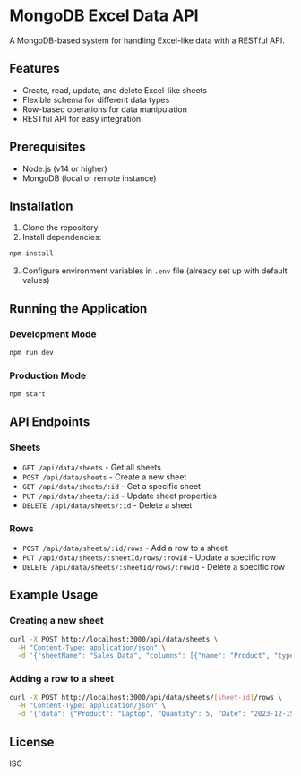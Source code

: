 # MongoDB Excel Data API

A MongoDB-based system for handling Excel-like data with a RESTful API.

## Features

- Create, read, update, and delete Excel-like sheets
- Flexible schema for different data types
- Row-based operations for data manipulation
- RESTful API for easy integration

## Prerequisites

- Node.js (v14 or higher)
- MongoDB (local or remote instance)

## Installation

1. Clone the repository
2. Install dependencies:

```bash
npm install
```

3. Configure environment variables in `.env` file (already set up with default values)

## Running the Application

### Development Mode

```bash
npm run dev
```

### Production Mode

```bash
npm start
```

## API Endpoints

### Sheets

- `GET /api/data/sheets` - Get all sheets
- `POST /api/data/sheets` - Create a new sheet
- `GET /api/data/sheets/:id` - Get a specific sheet
- `PUT /api/data/sheets/:id` - Update sheet properties
- `DELETE /api/data/sheets/:id` - Delete a sheet

### Rows

- `POST /api/data/sheets/:id/rows` - Add a row to a sheet
- `PUT /api/data/sheets/:sheetId/rows/:rowId` - Update a specific row
- `DELETE /api/data/sheets/:sheetId/rows/:rowId` - Delete a specific row

## Example Usage

### Creating a new sheet

```bash
curl -X POST http://localhost:3000/api/data/sheets \
  -H "Content-Type: application/json" \
  -d '{"sheetName": "Sales Data", "columns": [{"name": "Product", "type": "string"}, {"name": "Quantity", "type": "number"}, {"name": "Date", "type": "date"}]}'
```

### Adding a row to a sheet

```bash
curl -X POST http://localhost:3000/api/data/sheets/[sheet-id]/rows \
  -H "Content-Type: application/json" \
  -d '{"data": {"Product": "Laptop", "Quantity": 5, "Date": "2023-12-15"}}'
```

## License

ISC